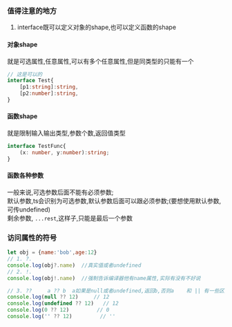 ### 值得注意的地方
1. interface既可以定义对象的shape,也可以定义函数的shape  
#### 对象shape
就是可选属性,任意属性,可以有多个任意属性,但是同类型的只能有一个
```ts
// 这是可以的
interface Test{
    [p1:string]:string,
    [p2:number]:string,
}
```
#### 函数shape
就是限制输入输出类型,参数个数,返回值类型
```ts
interface TestFunc{
    (x: number, y:number):string;
}

```

#### 函数各种参数
一般来说,可选参数后面不能有必须参数;  
默认参数,ts会识别为可选参数,默认参数后面可以跟必须参数;(要想使用默认参数,可传undefined)  
剩余参数, `...rest`,这样子,只能是最后一个参数

### 访问属性的符号
```js
let obj = {name:'bob',age:12}
// 1. ?.
console.log(obj?.name)  //真实值或者undefined
// 2. !.
console.log(obj!.name)  //强制告诉编译器他有name属性,实际有没有不好说

// 3. ??     a ?? b  a如果是null或者undefined,返回b,否则a    和 || 有一些区别
console.log(null ?? 12)     // 12
console.log(undefined ?? 12)   // 12
console.log(0 ?? 12)         // 0 
console.log('' ?? 12)         // ''



```












